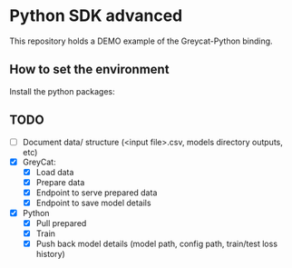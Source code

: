 # Python SDK advanced

This repository holds a DEMO example of the Greycat-Python binding.

## How to set the environment
Install the python packages:


## TODO

- [ ] Document data/ structure (\<input file\>.csv, models directory outputs, etc)
- [x] GreyCat:
  - [x] Load data
  - [x] Prepare data
  - [x] Endpoint to serve prepared data
  - [x] Endpoint to save model details
- [x] Python
  - [x] Pull prepared
  - [x] Train
  - [x] Push back model details (model path, config path, train/test loss history)